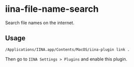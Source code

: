 # iina-file-name-search

Search file names on the internet.

## Usage

```bash
/Applications/IINA.app/Contents/MacOS/iina-plugin link .
```

Then go to `IINA Settings > Plugins` and enable this plugin.
